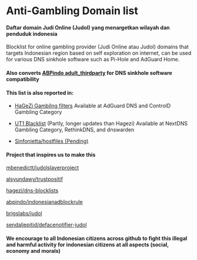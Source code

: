 # Anti-Gambling Domain list
#### Daftar domain Judi Online (Judol) yang menargetkan wilayah dan penduduk indonesia

Blocklist for online gambling provider (Judi Online atau Judol) domains that targets Indonesian region based on self exploration on internet, can be used for various DNS sinkhole software such as Pi-Hole and AdGuard Home.

#### Also converts [ABPindo adult_thirdparty](https://github.com/ABPindo/indonesianadblockrules/blob/master/src/adult/adult_thirdparty.txt) for DNS sinkhole software compatibility

#### This list is also reported in:

- [HaGeZi Gambilng filters](https://github.com/hagezi/dns-blocklists?tab=readme-ov-file#slot_machine-gambling---protects-against-gambling-content-) Available at AdGuard DNS and ControlD Gambling Category

- [UT1 Blacklist](https://github.com/olbat/ut1-blacklists)  (Partly, longer updates than Hagezi) Available at NextDNS Gambling Category, RethinkDNS, and dnswarden

- [Sinfonietta/hostfiles (Pending)](https://github.com/Sinfonietta/hostfiles)

#### Project that inspires us to make this

[mbenedictt/judolslayerproject](https://github.com/MBenedictt/JudolSlayerProject)

[alsyundawy/trustpositif](github.com/alsyundawy/trustpositif)

[hagezi/dns-blocklists](github.com/hagezi/dns-blocklists)

[abpindo/indonesianadblockrule](github.com/abpindo/indonesianadblockrules)

[brigslabs/judol](github.com/brigslabs/judol)

[sendaljepitid/defacenotifier-judol](https://github.com/sendaljepitid/DefaceNotifier-judol)


#### We encourage to all Indonesian citizens across github to fight this illegal and harmful activity for indonesian citizens at all aspects (social, economy and morals)